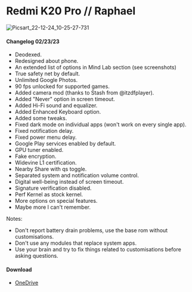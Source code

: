 # Redmi K20 Pro // Raphael
![Picsart_22-12-24_10-25-27-731](https://user-images.githubusercontent.com/83476983/220929114-6e4bdf52-e231-4a1b-90bc-8d0915adb6b1.jpg)

#### Changelog 02/23/23

- Deodexed.
- Redesigned about phone.
- An extended list of options in Mind Lab section (see screenshots)
- True safety net by default.
- Unlimited Google Photos.
- 90 fps unlocked for supported games.
- Added camera mod (thanks to Stash from @itzdfplayer).
- Added "Never" option in screen timeout.
- Added Hi-Fi sound and equalizer.
- Added Enhanced Keyboard option.
- Added some tweaks.
- Fixed dark mode on individual apps (won't work on every single app).
- Fixed notification delay.
- Fixed power menu delay.
- Google Play services enabled by default.
- GPU tuner enabled.
- Fake encryption.
- Widevine L1 certification.
- Nearby Share with qs toggle.
- Separated system and notification volume control.
- Digital well-being instead of screen timeout.
- Signature verification disabled.
- Perf Kernel as stock kernel.
- More options on special features.
- Maybe more I can't remember.

Notes:

- Don't report battery drain problems, use the base rom without customisations.
- Don't use any modules that replace system apps.
- Use your brain and try to fix things related to customisations before asking questions.

#### Download
- [OneDrive](https://1drv.ms/f/s!AlF3Be_wRLoUgxtK3y-ij76_qBlR)

